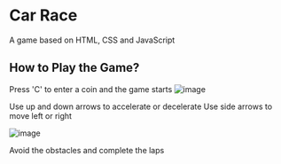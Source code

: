 # Car Race
A game based on HTML, CSS and JavaScript

## How to Play the Game? 
Press 'C' to enter a coin and the game starts
![image](https://github.com/PoulavBhowmick03/Dev-Geeks/assets/133862694/5087ca3d-ecdd-4572-a171-86ce0f4101cb)

Use up and down arrows to accelerate or decelerate
Use side arrows to move left or right

![image](https://github.com/PoulavBhowmick03/Dev-Geeks/assets/133862694/5d04da79-e839-48f4-9691-f8808c282822)

Avoid the obstacles and complete the laps
